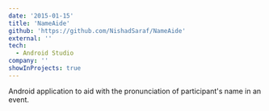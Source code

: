 ```yaml
---
date: '2015-01-15'
title: 'NameAide'
github: 'https://github.com/NishadSaraf/NameAide'
external: ''
tech:
  - Android Studio
company: ''
showInProjects: true
---
```


Android application to aid with the pronunciation of participant's name in an event.
